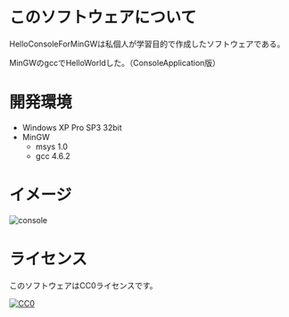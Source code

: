 ﻿# このソフトウェアについて #

HelloConsoleForMinGWは私個人が学習目的で作成したソフトウェアである。

MinGWのgccでHelloWorldした。（ConsoleApplication版）

# 開発環境 #

* Windows XP Pro SP3 32bit
* MinGW
    * msys 1.0
    * gcc 4.6.2

# イメージ #

![console](https://cdn-ak.f.st-hatena.com/images/fotolife/y/ytyaru/20160923/20160923222910.png)

# ライセンス #

このソフトウェアはCC0ライセンスです。

[![CC0](http://i.creativecommons.org/p/zero/1.0/88x31.png "CC0")](http://creativecommons.org/publicdomain/zero/1.0/deed.ja)
